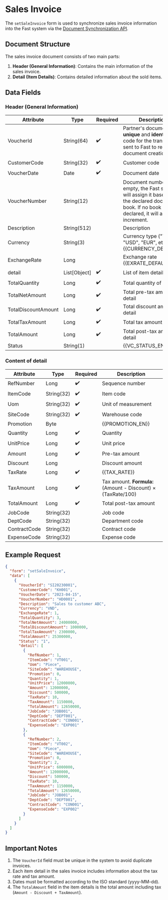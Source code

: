 # Sales Invoice

The `setSaleInvoice` form is used to synchronize sales invoice information into the Fast system via the [Document Synchronization API](../sync-voucher).

## Document Structure

The sales invoice document consists of two main parts:

1. **Header (General Information)**: Contains the main information of the sales invoice.
2. **Detail (Item Details)**: Contains detailed information about the sold items.

## Data Fields

### Header (General Information)

| Attribute       | Type        | Required | Description                                                                 |
|-----------------|-------------|----------|-----------------------------------------------------------------------------|
| VoucherId       | String(64)  | ✔️       | Partner's document ID: a **unique** and **identifying** code for the transaction sent to Fast to request document creation. |
| CustomerCode    | String(32)  | ✔️       | Customer code                                                              |
| VoucherDate     | Date        | ✔️       | Document date                                                              |
| VoucherNumber   | String(12)  |          | Document number. If empty, the Fast system will assign it based on the declared document book. If no book is declared, it will auto-increment. |
| Description     | String(512) |          | Description                                                                |
| Currency        | String(3)   |          | Currency type ("VND", "USD", "EUR", etc.).<br/>{{CURRENCY_DEFAULT}}<br/>   |
| ExchangeRate    | Long        |          | Exchange rate <br/>{{EXRATE_DEFAULT}}<br/>                                 |
| <span class="highlight-key">detail</span> | List[Object]  | ✔️       | List of item details                                                       |
| TotalQuantity   | Long        | ✔️       | Total quantity of <span class="highlight-key">detail</span>                |
| TotalNetAmount  | Long        | ✔️       | Total pre-tax amount of <span class="highlight-key">detail</span>          |
| TotalDiscountAmount | Long    | ✔️       | Total discount amount of <span class="highlight-key">detail</span>         |
| TotalTaxAmount  | Long        | ✔️       | Total tax amount of <span class="highlight-key">detail</span>              |
| TotalAmount     | Long        | ✔️       | Total post-tax amount of <span class="highlight-key">detail</span>         |
| Status         | String(1)   |          | {{VC_STATUS_EN}} |

### Content of <span class="highlight-key">detail</span>

| Attribute       | Type        | Required | Description                                                                 |
|-----------------|-------------|----------|-----------------------------------------------------------------------------|
| RefNumber       | Long        | ✔️       | Sequence number                                                            |
| ItemCode        | String(32)  | ✔️       | Item code                                                                  |
| Uom             | String(32)  | ✔️       | Unit of measurement                                                        |
| SiteCode        | String(32)  | ✔️       | Warehouse code                                                             |
| Promotion       | Byte        |          | {{PROMOTION_EN}}        | 
| Quantity        | Long        | ✔️       | Quantity                                                                   |
| UnitPrice       | Long        | ✔️       | Unit price                                                                 |
| Amount          | Long        | ✔️       | Pre-tax amount                                                             |
| Discount        | Long        |          | Discount amount                                                            |
| TaxRate         | Long        | ✔️       | {{TAX_RATE}}                                                               |
| TaxAmount       | Long        | ✔️       | Tax amount. **Formula:** (Amount - Discount) × (TaxRate/100)               |
| TotalAmount     | Long        | ✔️       | Total post-tax amount                                                      |
| JobCode         | String(32)  |          | Job code                                                                   |
| DeptCode        | String(32)  |          | Department code                                                            |
| ContractCode    | String(32)  |          | Contract code                                                              |
| ExpenseCode     | String(32)  |          | Expense code                                                               |

## Example Request

```json
{
  "form": "setSaleInvoice",
  "data": [
    {
      "VoucherId": "SI20230001",
      "CustomerCode": "KH001",
      "VoucherDate": "2023-04-15",
      "VoucherNumber": "HD0001",
      "Description": "Sales to customer ABC",
      "Currency": "VND",
      "ExchangeRate": 1,
      "TotalQuantity": 3,
      "TotalNetAmount": 24000000,
      "TotalDiscountAmount": 1000000,
      "TotalTaxAmount": 2300000,
      "TotalAmount": 25300000,
      "Status": "1",
      "detail": [
        {
          "RefNumber": 1,
          "ItemCode": "VT001",
          "Uom": "Piece",
          "SiteCode": "WAREHOUSE",
          "Promotion": 0,
          "Quantity": 1,
          "UnitPrice": 12000000,
          "Amount": 12000000,
          "Discount": 500000,
          "TaxRate": 10,
          "TaxAmount": 1150000,
          "TotalAmount": 12650000,
          "JobCode": "JOB001",
          "DeptCode": "DEPT001",
          "ContractCode": "CON001",
          "ExpenseCode": "EXP001"
        },
        {
          "RefNumber": 2,
          "ItemCode": "VT002",
          "Uom": "Piece",
          "SiteCode": "WAREHOUSE",
          "Promotion": 0,
          "Quantity": 2,
          "UnitPrice": 6000000,
          "Amount": 12000000,
          "Discount": 500000,
          "TaxRate": 10,
          "TaxAmount": 1150000,
          "TotalAmount": 12650000,
          "JobCode": "JOB001",
          "DeptCode": "DEPT001",
          "ContractCode": "CON001",
          "ExpenseCode": "EXP002"
        }
      ]
    }
  ]
}
```

## Important Notes

1. The `VoucherId` field must be unique in the system to avoid duplicate invoices.
2. Each item detail in the sales invoice includes information about the tax rate and tax amount.
3. Dates must be formatted according to the ISO standard (yyyy-MM-dd).
4. The `TotalAmount` field in the item details is the total amount including tax (`Amount - Discount + TaxAmount`).